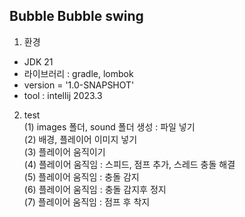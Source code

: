 <h2>Bubble Bubble swing</h2>

1. 환경 
- JDK 21 
- 라이브러리 : gradle, lombok
- version = '1.0-SNAPSHOT' 
- tool : intellij 2023.3

2. test
<br>(1) images 폴더, sound 폴더 생성 : 파일 넣기
<br>(2) 배경, 플레이어 이미지 넣기
<br>(3) 플레이어 움직이기
<br>(4) 플레이어 움직임 : 스피드, 점프 추가, 스레드 충돌 해결
<br>(5) 플레이어 움직임 : 충돌 감지
<br>(6) 플레이어 움직임 : 충돌 감지후 정지
<br>(7) 플레이어 움직임 : 점프 후 착지